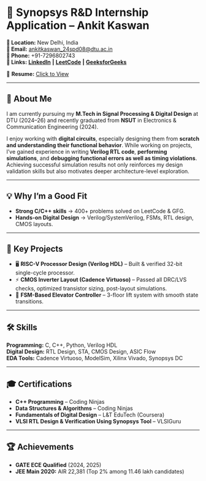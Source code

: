 # 📌 Synopsys R&D Internship Application – Ankit Kaswan

**📍 Location:** New Delhi, India  
**📧 Email:** [ankitkaswan_24spd08@dtu.ac.in](mailto:ankitkaswan_24spd08@dtu.ac.in)  
**📱 Phone:** +91-7296802743  
**🔗 Links:** [**LinkedIn**](https://www.linkedin.com/in/ankit-kaswan-220373219/) **|** [**LeetCode**](https://leetcode.com/u/ankitkaswan203/) **|** [**GeeksforGeeks**](https://www.geeksforgeeks.org/user/ankitkaszs3u/)  

📄 **Resume:** [Click to View](https://drive.google.com/file/d/1R_oTySgdOF28dRJjqYN_HHL9me-wyVwA/view?usp=sharing)

---

## 👋 About Me
I am currently pursuing my **M.Tech in Signal Processing & Digital Design** at DTU (2024–26) and recently graduated from **NSUT** in Electronics & Communication Engineering (2024).  

I enjoy working with **digital circuits**, especially designing them from **scratch and understanding their functional behavior**. While working on projects, I’ve gained experience in writing **Verilog RTL code**, **performing simulations**, and **debugging functional errors as well as timing violations**. Achieving successful simulation results not only reinforces my design validation skills but also motivates deeper architecture-level exploration.



---

## 💡 Why I’m a Good Fit
- **Strong C/C++ skills** → 400+ problems solved on LeetCode & GFG.  
- **Hands-on Digital Design** → Verilog/SystemVerilog, FSMs, RTL design, CMOS layouts.

---

## 📂 Key Projects
- 🖥 **RISC-V Processor Design (Verilog HDL)** – Built & verified 32-bit single-cycle processor.  
- ⚡ **CMOS Inverter Layout (Cadence Virtuoso)** – Passed all DRC/LVS checks, optimized transistor sizing, post-layout simulations.  
- 🚪 **FSM-Based Elevator Controller** – 3-floor lift system with smooth state transitions.

---

## 🛠 Skills
**Programming:** C, C++, Python, Verilog HDL  
**Digital Design:** RTL Design, STA, CMOS Design, ASIC Flow  
**EDA Tools:** Cadence Virtuoso, ModelSim, Xilinx Vivado, Synopsys DC  

---

## 🎓 Certifications
- **C++ Programming** – Coding Ninjas  
- **Data Structures & Algorithms** – Coding Ninjas  
- **Fundamentals of Digital Design** – L&T EduTech (Coursera)  
- **VLSI RTL Design & Verification Using Synopsys Tool** – VLSIGuru  

---

## 🏆 Achievements
- **GATE ECE Qualified** (2024, 2025)  
- **JEE Main 2020:** AIR 22,381 (Top 2% among 11.46 lakh candidates)  

